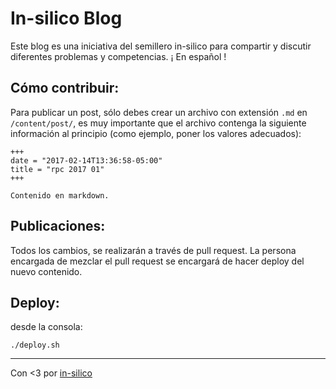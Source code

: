 # In-silico Blog

Este blog es una iniciativa del semillero in-silico para compartir y discutir
diferentes problemas y competencias. ¡ En español !


## Cómo contribuir:

Para publicar un post, sólo debes crear un archivo con extensión `.md` en 
`/content/post/`, es muy importante que el archivo contenga la siguiente información
al principio (como ejemplo, poner los valores adecuados):

```
+++
date = "2017-02-14T13:36:58-05:00"
title = "rpc 2017 01"
+++

Contenido en markdown.
```

## Publicaciones:

Todos los cambios, se realizarán a través de pull request. La persona encargada de
mezclar el pull request se encargará de hacer deploy del nuevo contenido.

## Deploy:

desde la consola:

```
./deploy.sh
```


-----
Con <3 por [in-silico](https://github.com/in-silico)
